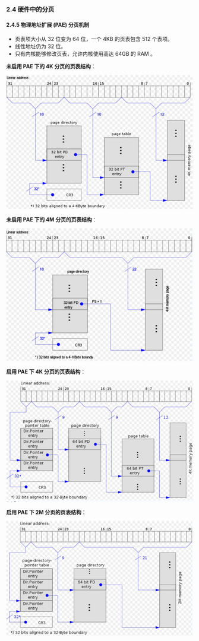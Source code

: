 ### 2.4 硬件中的分页

#### 2.4.5 物理地址扩展 (PAE) 分页机制

- 页表项大小从 32 位变为 64 位，一个 4KB 的页表包含 512 个表项。
- 线性地址仍为 32 位。
- 只有内核能够修改页表，允许内核使用高达 64GB 的 RAM 。

**未启用 PAE 下的 4K 分页的页表结构**：

![页表结构1](../img/页表结构1.gif)

**未启用 PAE 下的 4M 分页的页表结构**：

![页表结构2](../img/页表结构2.gif)

**启用 PAE 下 4K 分页的页表结构**：

![页表结构3](../img/页表结构3.gif)

**启用 PAE 下 2M 分页的页表结构**：

![页表结构4](../img/页表结构4.gif)